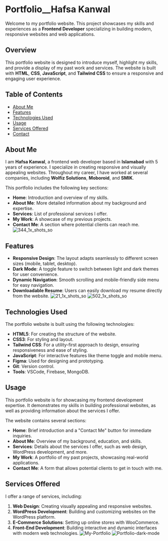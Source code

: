 # Portfolio__Hafsa Kanwal

Welcome to my portfolio website. This project showcases my skills and experiences as a **Frontend Developer** specializing in building modern, responsive websites and web applications.

## Overview

This portfolio website is designed to introduce myself, highlight my skills, and provide a display of my past work and services. The website is built with **HTML**, **CSS**, **JavaScript**, and **Tailwind CSS** to ensure a responsive and engaging user experience.

## Table of Contents

- [About Me](#about-me)
- [Features](#features)
- [Technologies Used](#technologies-used)
- [Usage](#usage)
- [Services Offered](#services-offered)
- [Contact](#contact)

## About Me

I am **Hafsa Kanwal**, a frontend web developer based in **Islamabad** with 5 years of experience. I specialize in creating responsive and visually appealing websites. Throughout my career, I have worked at several companies, including **Wolfiz Solutions**, **Moboroid**, and **SMIK**.

This portfolio includes the following key sections:
- **Home**: Introduction and overview of my skills.
- **About Me**: More detailed information about my background and expertise.
- **Services**: List of professional services I offer.
- **My Work**: A showcase of my previous projects.
- **Contact Me**: A section where potential clients can reach me.
  ![344_1x_shots_so](https://github.com/user-attachments/assets/2a9e5765-8998-4b6e-bc15-b9a037e3873d)




## Features

- **Responsive Design**: The layout adapts seamlessly to different screen sizes (mobile, tablet, desktop).
- **Dark Mode**: A toggle feature to switch between light and dark themes for user convenience.
- **Dynamic Navigation**: Smooth scrolling and mobile-friendly side menu for easy navigation.
- **Downloadable Resume**: Users can easily download my resume directly from the website.
![21_1x_shots_so](https://github.com/user-attachments/assets/3cdc51a8-0c3d-4c0c-abda-789e0fe71d4d)
![502_1x_shots_so](https://github.com/user-attachments/assets/fed7781d-db8a-4ad8-ba68-33edcb6472eb)


## Technologies Used

The portfolio website is built using the following technologies:

- **HTML5**: For creating the structure of the website.
- **CSS3**: For styling and layout.
- **Tailwind CSS**: For a utility-first approach to design, ensuring responsiveness and ease of styling.
- **JavaScript**: For interactive features like theme toggle and mobile menu.
- **Figma**: Used for designing and prototyping.
- **Git**: Version control.
- **Tools**: VSCode, Firebase, MongoDB.

## Usage

This portfolio website is for showcasing my frontend development expertise. It demonstrates my skills in building professional websites, as well as providing information about the services I offer.

The website contains several sections:
- **Home**: Brief introduction and a "Contact Me" button for immediate inquiries.
- **About Me**: Overview of my background, education, and skills.
- **Services**: Details about the services I offer, such as web design, WordPress development, and more.
- **My Work**: A portfolio of my past projects, showcasing real-world applications.
- **Contact Me**: A form that allows potential clients to get in touch with me.

## Services Offered

I offer a range of services, including:
1. **Web Design**: Creating visually appealing and responsive websites.
2. **WordPress Development**: Building and customizing websites on the WordPress platform.
3. **E-Commerce Solutions**: Setting up online stores with WooCommerce.
4. **Front-End Development**: Building interactive and dynamic interfaces with modern web technologies.
![My-Portfolio](https://github.com/user-attachments/assets/ec2fdb8d-0956-4dd7-972a-eb5bcc161f1c)
![Portfolio-dark-mode](https://github.com/user-attachments/assets/e7cc15f0-2e89-4cbe-8b1f-4c1223de542f)


